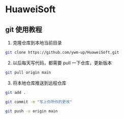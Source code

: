 # HuaweiSoft

## git 使用教程
1. 克隆仓库到本地当前目录
```bash
git clone https://github.com/ywm-up/HuaweiSoft.git
```

2. 以后每天写代码，都需要 pull 一下仓库，更新版本
```bash
git pull origin main
```

3. 将本地仓库推送到远程仓库
```bash
git add .

git commit -m "写上你所作的更改"

git push -u origin main
```